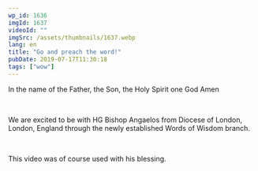 ```yaml
---
wp_id: 1636
imgId: 1637
videoId: ""
imgSrc: /assets/thumbnails/1637.webp
lang: en
title: "Go and preach the word!"
pubDate: 2019-07-17T11:30:18
tags: ["wow"]
---
```


<!-- page: 6 -->

<p>In the name of the Father, the Son, the Holy Spirit one God Amen</p>
<p>&nbsp;</p>
<p>We are excited to be with HG Bishop Angaelos from Diocese of London, London, England through the newly established Words of Wisdom branch.</p>
<p>&nbsp;</p>
<p>This video was of course used with his blessing.</p>
<p>&nbsp;</p>
<p>&nbsp;</p>
